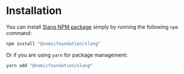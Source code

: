 # Installation

You can install [Slang NPM package](https://www.npmjs.com/package/@nomicfoundation/slang) simply by running the following `npm` command:

```bash
npm install "@nomicfoundation/slang"
```

Or if you are using `yarn` for package management:

```bash
yarn add "@nomicfoundation/slang"
```
